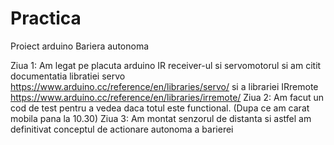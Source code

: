 # Practica
 Proiect arduino
Bariera autonoma


Ziua 1: Am legat pe placuta arduino IR receiver-ul si servomotorul si am  citit documentatia libratiei servo https://www.arduino.cc/reference/en/libraries/servo/ 
si a librariei IRremote https://www.arduino.cc/reference/en/libraries/irremote/
Ziua 2: Am facut un cod de test pentru a vedea daca totul este functional. (Dupa ce am carat mobila pana la 10.30)
Ziua 3: Am montat senzorul de distanta si astfel am definitivat conceptul de actionare autonoma a barierei